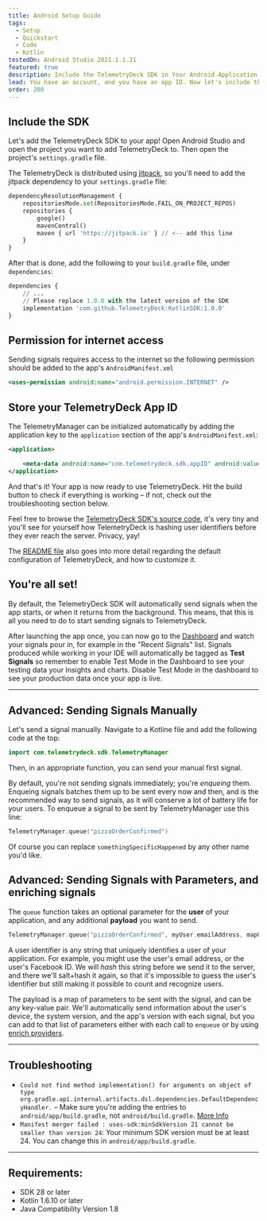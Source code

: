```yaml
---
title: Android Setup Guide
tags:
  - Setup
  - Quickstart
  - Code
  - Kotlin
testedOn: Android Studio 2021.1.1.21
featured: true
description: Include the TelemetryDeck SDK in Your Android Application
lead: You have an account, and you have an app ID. Now let's include the TelemetryClient Kotlin Package in your application.
order: 200
---
```


## Include the SDK

Let's add the TelemetryDeck SDK to your app! Open Android Studio and open the project you want to add TelemetryDeck to. Then open the project's `settings.gradle` file.

The TelemetryDeck is distributed using [jitpack](https://jitpack.io/), so you'll need to add the jitpack dependency to your `settings.gradle` file:

```python
dependencyResolutionManagement {
    repositoriesMode.set(RepositoriesMode.FAIL_ON_PROJECT_REPOS)
    repositories {
        google()
        mavenCentral()
        maven { url 'https://jitpack.io' } // <-- add this line
    }
}
```

After that is done, add the following to your `build.gradle` file, under `dependencies`:

```python
dependencies {
    // ...
    // Please replace 1.0.0 with the latest version of the SDK
    implementation 'com.github.TelemetryDeck:KotlinSDK:1.0.0'
}
```

## Permission for internet access

Sending signals requires access to the internet so the following permission should be added to the app's `AndroidManifest.xml`

```xml
<uses-permission android:name="android.permission.INTERNET" />
```

## Store your TelemetryDeck App ID

The TelemetryManager can be initialized automatically by adding the application key to the `application` section of the app's `AndroidManifest.xml`:

```xml
<application>

    <meta-data android:name="com.telemetrydeck.sdk.appID" android:value="XXXXXXXX-XXXX-XXXX-XXXX-XXXXXXXXXXXX" />
</application>
```

And that's it! Your app is now ready to use TelemetryDeck. Hit the build button to check if everything is working – if not, check out the troubleshooting section below.

Feel free to browse the [TelemetryDeck SDK's source code](https://github.com/TelemetryDeck/KotlinSDK), it's very tiny and you'll see for yourself how TelemetryDeck is hashing user identifiers before they ever reach the server. Privacy, yay!

The [README file](https://github.com/TelemetryDeck/KotlinSDK/blob/main/README.md) also goes into more detail regarding the default configuration of TelemetryDeck, and how to customize it.

## You're all set!

By default, the TelemetryDeck SDK will automatically send signals when the app starts, or when it returns from the background. This means, that this is all you need to do to start sending signals to TelemetryDeck.

After launching the app once, you can now go to the [Dashboard](https://dashboard.telemetrydeck.com/) and watch your signals pour in, for example in the "Recent Signals" list. Signals produced while working in your IDE will automatically be tagged as **Test Signals** so remember to enable Test Mode in the Dashboard to see your testing data your Insights and charts. Disable Test Mode in the dashboard to see your production data once your app is live.

---

## Advanced: Sending Signals Manually

Let's send a signal manually. Navigate to a Kotline file and add the following code at the top:

```kotlin
import com.telemetrydeck.sdk.TelemetryManager
```

Then, in an appropriate function, you can send your manual first signal.

By default, you're not sending signals immediately; you're _enqueing_ them. Enqueing signals batches them up to be sent every now and then, and is the recommended way to send signals, as it will conserve a lot of battery life for your users. To enqueue a signal to be sent by TelemetryManager use this line:

```kotlin
TelemetryManager.queue("pizzaOrderConfirmed")
```

Of course you can replace `somethingSpecificHappened` by any other name you'd like.

## Advanced: Sending Signals with Parameters, and enriching signals

The `queue` function takes an optional parameter for the **user** of your application, and any additional **payload** you want to send.

```kotlin
TelemetryManager.queue("pizzaOrderConfirmed", myUser.emailAddress, mapOf("pizzaType" to "hawaii"))
```

A user identifier is any string that uniquely identifies a user of your application. For example, you might use the user's email address, or the user's Facebook ID. We will _hash_ this string before we send it to the server, and there we'll salt+hash it again, so that it's impossible to guess the user's identifier but still making it possible to count and recognize users.

The payload is a map of parameters to be sent with the signal, and can be any key-value pair. We'll automatically send information about the user's device, the system version, and the app's version with each signal, but you can add to that list of parameters either with each call to `enqueue` or by using [enrich providers](https://github.com/TelemetryDeck/KotlinSDK#custom-telemetry).

---

## Troubleshooting

- `Could not find method implementation() for arguments on object of type org.gradle.api.internal.artifacts.dsl.dependencies.DefaultDependencyHandler.` – Make sure you're adding the entries to `android/app/build.gradle`, not `android/build.gradle`. [More Info](https://stackoverflow.com/questions/45615474/gradle-error-could-not-find-method-implementation-for-arguments-com-android)
- `Manifest merger failed : uses-sdk:minSdkVersion 21 cannot be smaller than version 24`: Your minimum SDK version must be at least 24. You can change this in `android/app/build.gradle`.

---

## Requirements:

- SDK 28 or later
- Kotlin 1.6.10 or later
- Java Compatibility Version 1.8
